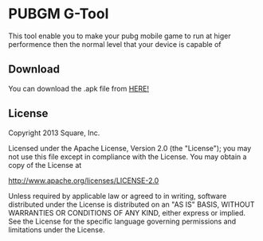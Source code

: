 # PUBGM G-Tool

This tool enable you to make your pubg mobile game to run at higer performence then the normal level that your device is capable of

## Download

You can download the .apk file from [HERE!](https://github.com/VyshnavVK/pubgm-g-tool/blob/master/DownloadApp/PUBGM%20G-tool%20v1.02.apk)

## License

Copyright 2013 Square, Inc.

Licensed under the Apache License, Version 2.0 (the "License");
you may not use this file except in compliance with the License.
You may obtain a copy of the License at

   http://www.apache.org/licenses/LICENSE-2.0

Unless required by applicable law or agreed to in writing, software
distributed under the License is distributed on an "AS IS" BASIS,
WITHOUT WARRANTIES OR CONDITIONS OF ANY KIND, either express or implied.
See the License for the specific language governing permissions and
limitations under the License.
